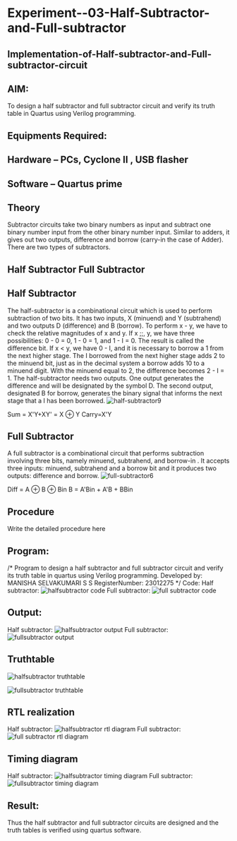 # Experiment--03-Half-Subtractor-and-Full-subtractor
## Implementation-of-Half-subtractor-and-Full-subtractor-circuit
## AIM:
To design a half subtractor and full subtractor circuit and verify its truth table in Quartus using Verilog programming.

## Equipments Required:
## Hardware – PCs, Cyclone II , USB flasher
## Software – Quartus prime
## Theory
Subtractor circuits take two binary numbers as input and subtract one binary number input from the other binary number input. Similar to adders, it gives out two outputs, difference and borrow (carry-in the case of Adder). There are two types of subtractors.

## Half Subtractor Full Subtractor
## Half Subtractor
The half-subtractor is a combinational circuit which is used to perform subtraction of two bits. It has two inputs, X (minuend) and Y (subtrahend) and two outputs D (difference) and B (borrow). To perform x - y, we have to check the relative magnitudes of x and y. If x ;;, y, we have three possibilities: 0 - 0 = 0, 1 - 0 = 1, and 1 - I = 0. The result is called the difference bit. If x < y, we have 0 - I, and it is necessary to borrow a 1 from the next higher stage. The I borrowed from the next higher stage adds 2 to the minuend bit, just as in the decimal system a borrow adds 10 to a minuend digit. With the minuend equal to 2, the difference becomes 2 - I = 1. The half-subtractor needs two outputs. One output generates the difference and will be designated by the symbol D. The second output, designated B for borrow, generates the binary signal that informs the next stage that a I has been borrowed.
![half-subtractor9](https://user-images.githubusercontent.com/36288975/166112538-58c3bc7c-ee5d-4e6a-ac8d-8e8328efe27a.png)


Sum = X'Y+XY' = X ⊕ Y
Carry=X'Y

## Full Subtractor
A full subtractor is a combinational circuit that performs subtraction involving three bits, namely minuend, subtrahend, and borrow-in . It accepts three inputs: minuend, subtrahend and a borrow bit and it produces two outputs: difference and borrow. 
![full-subtractor6](https://user-images.githubusercontent.com/36288975/166112541-24c68359-3de8-4674-ae22-8272ffc385ed.png)


Diff = A ⊕ B ⊕ Bin B = A'Bin + A'B + BBin

## Procedure



Write the detailed procedure here 


## Program:
/*
Program to design a half subtractor and full subtractor circuit and verify its truth table in quartus using Verilog programming.
Developed by: MANISHA SELVAKUMARI S S
RegisterNumber: 23012275 
*/
Code:
Half subtractor:
![halfsubtractor code](https://github.com/MANISHA21SS/Experiment--03-Half-Subtractor-and-Full-subtractor/assets/147474298/73608cde-881c-43a6-9fe5-9fe0167572e3)
Full subtractor:
![full subtractor code](https://github.com/MANISHA21SS/Experiment--03-Half-Subtractor-and-Full-subtractor/assets/147474298/a794ffd9-41cb-42e8-94da-db7f9fa51ddc)

## Output:
Half subtractor:
![halfsubtractor output](https://github.com/MANISHA21SS/Experiment--03-Half-Subtractor-and-Full-subtractor/assets/147474298/67676758-dd84-47da-95fa-23f29aa99d26)
Full subtractor:
![fullsubtractor output](https://github.com/MANISHA21SS/Experiment--03-Half-Subtractor-and-Full-subtractor/assets/147474298/393d2fb2-6add-441a-9d7b-b2e29f8e6057)


## Truthtable
![halfsubtractor truthtable](https://github.com/MANISHA21SS/Experiment--03-Half-Subtractor-and-Full-subtractor/assets/147474298/3fa845d8-d3a6-459f-b2eb-5adf6b0d06f5)

![fullsubtractor truthtable](https://github.com/MANISHA21SS/Experiment--03-Half-Subtractor-and-Full-subtractor/assets/147474298/d4560f61-4048-4c79-a232-888edb49d655)

##  RTL realization
Half subtractor:
![halfsubtractor rtl diagram](https://github.com/MANISHA21SS/Experiment--03-Half-Subtractor-and-Full-subtractor/assets/147474298/82cd8a54-2e88-4673-8c12-b8055db43568)
Full subtractor:
![full subtractor rtl diagram](https://github.com/MANISHA21SS/Experiment--03-Half-Subtractor-and-Full-subtractor/assets/147474298/a4e05dff-59a3-4e0e-9704-200e556e211e)

## Timing diagram 
Half subtractor:
![halfsubtractor timing diagram](https://github.com/MANISHA21SS/Experiment--03-Half-Subtractor-and-Full-subtractor/assets/147474298/512b3087-7643-47fc-8bbf-46075c401587)
Full subtractor:
![fullsubtractor timing diagram](https://github.com/MANISHA21SS/Experiment--03-Half-Subtractor-and-Full-subtractor/assets/147474298/575b7f28-e786-4911-9a63-87a16b77ae75)

## Result:
Thus the half subtractor and full subtractor circuits are designed and the truth tables is verified using quartus software.
